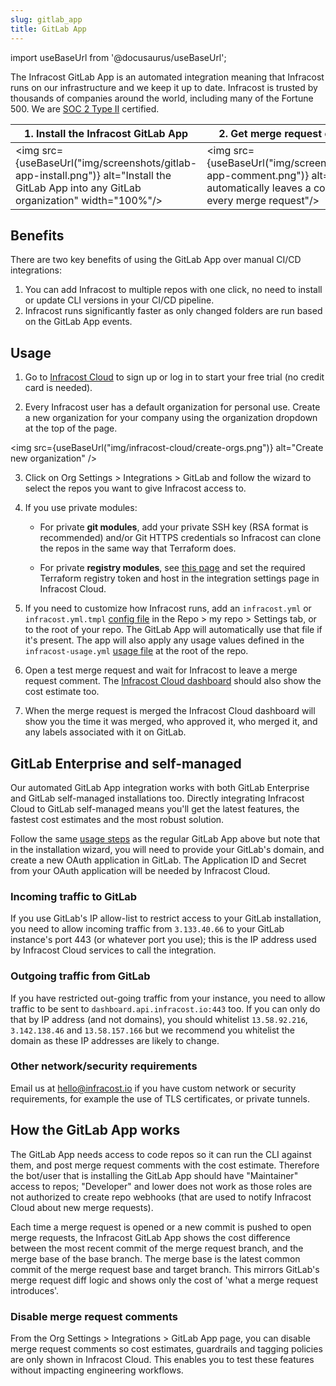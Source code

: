 ```yaml
---
slug: gitlab_app
title: GitLab App
---
```


import useBaseUrl from '@docusaurus/useBaseUrl';

The Infracost GitLab App is an automated integration meaning that Infracost runs on our infrastructure and we keep it up to date. Infracost is trusted by thousands of companies around the world, including many of the Fortune 500. We are <a href="https://www.infracost.io/security/" target="_self" rel="">SOC 2 Type II</a> certified.

| 1. Install the Infracost GitLab App | 2. Get merge request comments |
|--------------|-----------|
<img src={useBaseUrl("img/screenshots/gitlab-app-install.png")} alt="Install the GitLab App into any GitLab organization" width="100%"/> | <img src={useBaseUrl("img/screenshots/gitlab-app-comment.png")} alt="Infracost automatically leaves a comment on every merge request"/>

## Benefits

There are two key benefits of using the GitLab App over manual CI/CD integrations:
1. You can add Infracost to multiple repos with one click, no need to install or update CLI versions in your CI/CD pipeline.
2. Infracost runs significantly faster as only changed folders are run based on the GitLab App events.

## Usage

1. Go to [Infracost Cloud](https://dashboard.infracost.io) to sign up or log in to start your free trial (no credit card is needed).

2. Every Infracost user has a default organization for personal use. Create a new organization for your company using the organization dropdown at the top of the page.

  <img src={useBaseUrl("img/infracost-cloud/create-orgs.png")} alt="Create new organization" />

3. Click on Org Settings > Integrations > GitLab and follow the wizard to select the repos you want to give Infracost access to.

4. If you use private modules:
    - For private **git modules**, add your private SSH key (RSA format is recommended) and/or Git HTTPS credentials so Infracost can clone the repos in the same way that Terraform does.

    - For private **registry modules**, see [this page](/docs/features/terraform_modules/#terraform-registry-modules) and set the required Terraform registry token and host in the integration settings page in Infracost Cloud.

5. If you need to customize how Infracost runs, add an `infracost.yml` or `infracost.yml.tmpl` [config file](/docs/features/config_file/) in the Repo > my repo > Settings tab, or to the root of your repo. The GitLab App will automatically use that file if it's present. The app will also apply any usage values defined in the `infracost-usage.yml` [usage file](/docs/features/usage_based_resources/) at the root of the repo.

6. Open a test merge request and wait for Infracost to leave a merge request comment. The [Infracost Cloud dashboard](https://dashboard.infracost.io) should also show the cost estimate too.

7. When the merge request is merged the Infracost Cloud dashboard will show you the time it was merged, who approved it, who merged it, and any labels associated with it on GitLab.

## GitLab Enterprise and self-managed

Our automated GitLab App integration works with both GitLab Enterprise and GitLab self-managed installations too. Directly integrating Infracost Cloud to GitLab self-managed means you'll get the latest features, the fastest cost estimates and the most robust solution.

Follow the same [usage steps](#usage) as the regular GitLab App above but note that in the installation wizard, you will need to provide your GitLab's domain, and create a new OAuth application in GitLab. The Application ID and Secret from your OAuth application will be needed by Infracost Cloud.

### Incoming traffic to GitLab

If you use GitLab's IP allow-list to restrict access to your GitLab installation, you need to allow incoming traffic from `3.133.40.66` to your GitLab instance's port 443 (or whatever port you use); this is the IP address used by Infracost Cloud services to call the integration.

### Outgoing traffic from GitLab

If you have restricted out-going traffic from your instance, you need to allow traffic to be sent to `dashboard.api.infracost.io:443` too. If you can only do that by IP address (and not domains), you should whitelist `13.58.92.216`, `3.142.138.46` and `13.58.157.166` but we recommend you whitelist the domain as these IP addresses are likely to change.

### Other network/security requirements

Email us at [hello@infracost.io](mailto:hello@infracost.io) if you have custom network or security requirements, for example the use of TLS certificates, or private tunnels.

## How the GitLab App works

The GitLab App needs access to code repos so it can run the CLI against them, and post merge request comments with the cost estimate. Therefore the bot/user that is installing the GitLab App should have "Maintainer" access to repos; "Developer" and lower does not work as those roles are not authorized to create repo webhooks (that are used to notify Infracost Cloud about new merge requests).

Each time a merge request is opened or a new commit is pushed to open merge requests, the Infracost GitLab App shows the cost difference between the most recent commit of the merge request branch, and the merge base of the base branch. The merge base is the latest common commit of the merge request base and target branch. This mirrors GitLab's merge request diff logic and shows only the cost of 'what a merge request introduces'.

### Disable merge request comments

From the Org Settings > Integrations > GitLab App page, you can disable merge request comments so cost estimates, guardrails and tagging policies are only shown in Infracost Cloud. This enables you to test these features without impacting engineering workflows.
